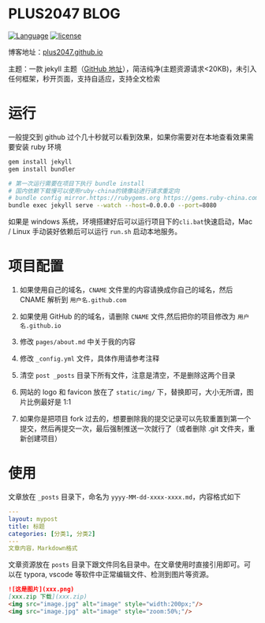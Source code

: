 # PLUS2047 BLOG

[![Language](https://img.shields.io/badge/Jekyll-Theme-blue)](https://github.com/plus2047/plus2047.github.io)
[![license](https://img.shields.io/github/license/plus2047/plus2047.github.io)](https://github.com/plus2047/plus2047.github.io)

博客地址：[plus2047.github.io](http://plus2047.github.io)

主题：一款 jekyll 主题（[GitHub 地址](https://github.com/TMaize/tmaize-blog)），简洁纯净(主题资源请求<20KB)，未引入任何框架，秒开页面，支持自适应，支持全文检索

# 运行

一般提交到 github 过个几十秒就可以看到效果，如果你需要对在本地查看效果需要安装 ruby 环境

```bash
gem install jekyll
gem install bundler
```

```bash
# 第一次运行需要在项目下执行 bundle install
# 国内依赖下载慢可以使用ruby-china的镜像站进行请求重定向
# bundle config mirror.https://rubygems.org https://gems.ruby-china.com
bundle exec jekyll serve --watch --host=0.0.0.0 --port=8080
```

如果是 windows 系统，环境搭建好后可以运行项目下的`cli.bat`快速启动，Mac / Linux 手动装好依赖后可以运行 `run.sh` 启动本地服务。

# 项目配置

1. 如果使用自己的域名，`CNAME` 文件里的内容请换成你自己的域名，然后 CNAME 解析到 `用户名.github.com`

2. 如果使用 GitHub 的的域名，请删除 `CNAME` 文件,然后把你的项目修改为 `用户名.github.io`

3. 修改 `pages/about.md` 中关于我的内容

4. 修改 `_config.yml` 文件，具体作用请参考注释

5. 清空 `post _posts` 目录下所有文件，注意是清空，不是删除这两个目录

6. 网站的 logo 和 favicon 放在了 `static/img/` 下，替换即可，大小无所谓，图片比例最好是 1:1

7. 如果你是把项目 fork 过去的，想要删除我的提交记录可以先软重置到第一个提交，然后再提交一次，最后强制推送一次就行了（或者删除 .git 文件夹，重新创建项目）

# 使用

文章放在 `_posts` 目录下，命名为 `yyyy-MM-dd-xxxx-xxxx.md`，内容格式如下

```yaml
---
layout: mypost
title: 标题
categories: [分类1, 分类2]
---
文章内容，Markdown格式
```

文章资源放在 `posts` 目录下跟文件同名目录中。在文章使用时直接引用即可。可以在 typora, vscode 等软件中正常编辑文件、检测到图片等资源。

```md
![这是图片](xxx.png)
[xxx.zip 下载](xxx.zip)
<img src="image.jpg" alt="image" style="width:200px;"/>
<img src="image.jpg" alt="image" style="zoom:50%;"/>
```
